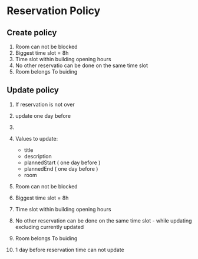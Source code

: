 # Reservation Policy

## Create policy
1. Room can not be blocked
2. Biggest time slot = 8h
3. Time slot within building opening hours
4. No other reservatio can be done on the same time slot
5. Room belongs To buiding


## Update policy
1. If reservation is not over
2. update one day before
3. 
4. Values to update:
    * title
    * description
    * plannedStart ( one day before )
    * plannedEnd ( one day before )
    * room
5. Room can not be blocked
6. Biggest time slot = 8h
7. Time slot within building opening hours
8. No other reservation can be done on the same time slot - while updating excluding currently updated
9. Room belongs To buiding

10. 1 day before reservation time can not update
